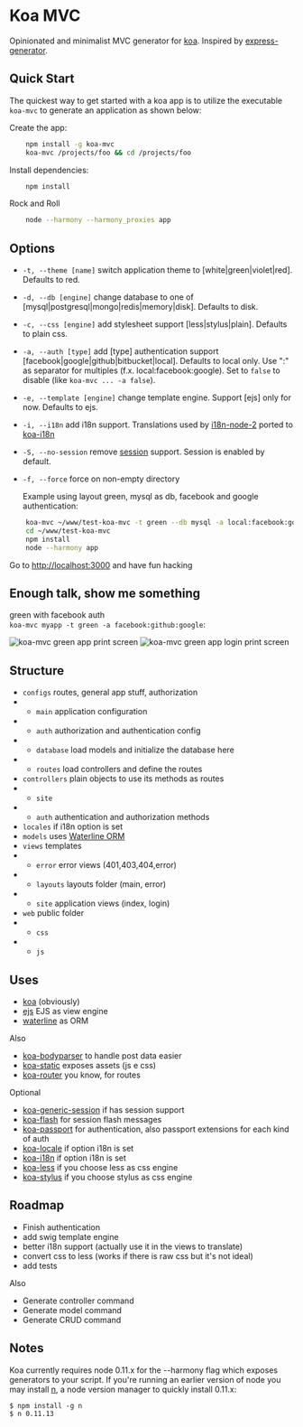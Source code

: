 # Koa MVC

  Opinionated and minimalist MVC generator for [koa](http://koajs.com). Inspired by [express-generator](https://github.com/expressjs/generator).

## Quick Start

 The quickest way to get started with a koa app is to utilize the executable `koa-mvc` to generate an application as shown below:

 Create the app:

```sh
    npm install -g koa-mvc
    koa-mvc /projects/foo && cd /projects/foo
```

 Install dependencies:

```sh
    npm install
```

 Rock and Roll

```sh
    node --harmony --harmony_proxies app
```

## Options

 - `-t, --theme [name]` switch application theme to <name> [white|green|violet|red]. Defaults to red.
 - `-d, --db [engine]`  change database <engine> to one of [mysql|postgresql|mongo|redis|memory|disk]. Defaults to disk.
 - `-c, --css [engine]`  add stylesheet <engine> support [less|stylus|plain]. Defaults to plain css.
 - `-a, --auth [type]`  add [type] authentication support [facebook|google|github|bitbucket|local]. Defaults to local only.
   Use ":" as separator for multiples (f.x. local:facebook:google). Set to `false` to disable (like `koa-mvc ... -a false`).
 - `-e, --template [engine]`  change template engine. Support [ejs] only for now. Defaults to ejs.
 - `-i, --i18n`  add i18n support. Translations used by [i18n-node-2](https://github.com/jeresig/i18n-node-2) ported to [koa-i18n](https://github.com/fundon/koa-i18n)
 - `-S, --no-session`  remove [session](https://github.com/koajs/generic-session) support. Session is enabled by default.
 - `-f, --force`  force on non-empty directory

   Example using layout green, mysql as db, facebook and google authentication:

```sh
    koa-mvc ~/www/test-koa-mvc -t green --db mysql -a local:facebook:google
    cd ~/www/test-koa-mvc
    npm install
    node --harmony app
```

Go to [http://localhost:3000](http://localhost:3000) and have fun hacking


## Enough talk, show me something

green with facebook auth  
`koa-mvc myapp -t green -a facebook:github:google`:  
  
![koa-mvc green app print screen](https://github.com/gusnips/node-koa-mvc/raw/master/images/green-auth.jpg "koa-mvc green app print screen")
![koa-mvc green app login print screen](https://github.com/gusnips/node-koa-mvc/raw/master/images/green.jpg "koa-mvc green app login print screen")

## Structure

+ `configs` routes, general app stuff, authorization
+ - `main` application configuration
+ - `auth` authorization and authentication config
+ - `database` load models and initialize the database here
+ - `routes` load controllers and define the routes
+ `controllers` plain objects to use its methods as routes
+ - `site`
+ - `auth` authentication and authorization methods
+ `locales` if i18n option is set
+ `models` uses [Waterline ORM](https://github.com/balderdashy/waterline/)
+ `views` templates
+ - `error` error views (401,403,404,error)
+ - `layouts` layouts folder (main, error)
+ - `site` application views (index, login)
+ `web` public folder
+ - `css`
+ - `js`

## Uses

+ [koa](http://koajs.com) (obviously)
+ [ejs](https://github.com/koajs/ejs) EJS as view engine
+ [waterline](https://github.com/balderdashy/waterline) as ORM

Also

+ [koa-bodyparser](https://github.com/koajs/body-parser) to handle post data easier
+ [koa-static](https://github.com/koajs/static) exposes assets (js e css)
+ [koa-router](https://github.com/alexmingoia/koa-router) you know, for routes

Optional
+ [koa-generic-session](https://github.com/koajs/generic-session) if has session support
+ [koa-flash](https://github.com/rickharrison/koa-flash) for session flash messages
+ [koa-passport](https://github.com/rkusa/koa-passport) for authentication, also passport extensions for each kind of auth 
+ [koa-locale](https://github.com/fundon/koa-locale) if option i18n is set
+ [koa-i18n](https://github.com/fundon/koa-i18n) if option i18n is set
+ [koa-less](https://github.com/chosecz/koa-less) if you choose less as css engine
+ [koa-stylus](https://github.com/yosssi/koa-stylus) if you choose stylus as css engine

## Roadmap

+ Finish authentication
+ add swig template engine
+ better i18n support (actually use it in the views to translate)
+ convert css to less (works if there is raw css but it's not ideal)
+ add tests

Also

+ Generate controller command
+ Generate model command
+ Generate CRUD command


## Notes

 Koa currently requires node 0.11.x for the --harmony flag which exposes generators to your script. If you're running an earlier version of node you may install [n](https://github.com/visionmedia/n), a node version manager to quickly install 0.11.x:

```
$ npm install -g n
$ n 0.11.13
```
